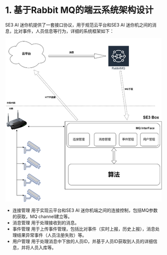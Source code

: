 # 1. 基于Rabbit MQ的端云系统架构设计

SE3 AI 迷你机提供了一套接口协议，用于规范云平台和SE3 AI 迷你机之间的消息，比对事件，人员信息等行为，详细的系统框架如下：

![](../../../.gitbook/assets/jia-gou-tu.png)



* 连接管理 用于实现云平台和SE3 AI 迷你机端之间的连接控制，包括MQ参数的获取，MQ channel建立等。
* 消息管理 用于处理接收到的消息。
* 事件管理 用于上传事件管理，包括比对事件（实时上报，历史上报），消息处理结果异常事件（人员注册失败）等。
* 用户管理 用于处理消息中下放的人员ID，并基于人员ID获取到人员的详细信息，并将人员入库等。

